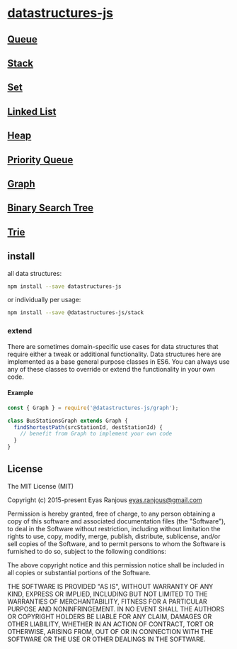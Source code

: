 # <a href="https://github.com/datastructures-js">datastructures-js<a/>



## [Queue](https://github.com/datastructures-js/queue)
## [Stack](https://github.com/datastructures-js/stack)
## [Set](https://github.com/datastructures-js/set)
## [Linked List](https://github.com/datastructures-js/linked-list)
## [Heap](https://github.com/datastructures-js/heap)
## [Priority Queue](https://github.com/datastructures-js/priority-queue)
## [Graph](https://github.com/datastructures-js/graph)
## [Binary Search Tree](https://github.com/datastructures-js/binary-search-tree)
## [Trie](https://github.com/datastructures-js/trie)


## install
all data structures:
```sh
npm install --save datastructures-js
```

or individually per usage:
```sh
npm install --save @datastructures-js/stack
```

### extend
There are sometimes domain-specific use cases for data structures that require either a tweak or additional functionality. Data structures here are implemented as a base general purpose classes in ES6. You can always use any of these classes to override or extend the functionality in your own code.

#### Example

```js
const { Graph } = require('@datastructures-js/graph');

class BusStationsGraph extends Graph {
  findShortestPath(srcStationId, destStationId) {
    // benefit from Graph to implement your own code 
  }
}
```

## License
The MIT License (MIT)

Copyright (c) 2015-present Eyas Ranjous <eyas.ranjous@gmail.com>

Permission is hereby granted, free of charge, to any person obtaining a copy
of this software and associated documentation files (the "Software"), to deal
in the Software without restriction, including without limitation the rights
to use, copy, modify, merge, publish, distribute, sublicense, and/or sell
copies of the Software, and to permit persons to whom the Software is
furnished to do so, subject to the following conditions:

The above copyright notice and this permission notice shall be included in all
copies or substantial portions of the Software.

THE SOFTWARE IS PROVIDED "AS IS", WITHOUT WARRANTY OF ANY KIND, EXPRESS OR
IMPLIED, INCLUDING BUT NOT LIMITED TO THE WARRANTIES OF MERCHANTABILITY,
FITNESS FOR A PARTICULAR PURPOSE AND NONINFRINGEMENT. IN NO EVENT SHALL THE
AUTHORS OR COPYRIGHT HOLDERS BE LIABLE FOR ANY CLAIM, DAMAGES OR OTHER
LIABILITY, WHETHER IN AN ACTION OF CONTRACT, TORT OR OTHERWISE, ARISING FROM,
OUT OF OR IN CONNECTION WITH THE SOFTWARE OR THE USE OR OTHER DEALINGS IN THE
SOFTWARE.
